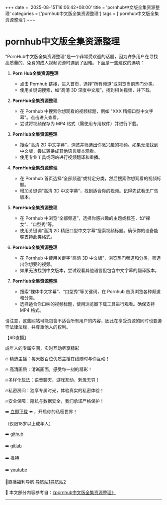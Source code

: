 +++
date = '2025-08-15T16:06:42+08:00'
title = 'pornhub中文版全集资源整理'
categories = ['pornhub中文版全集资源整理']
tags = ['pornhub中文版全集资源整理']
+++

# pornhub中文版全集资源整理

"PornHub中文版全集资源整理"是一个非常受欢迎的话题，因为许多用户在寻找高质量的、免费的成人视频资源时遇到了困难。下面是一些建议的选项：

1. **Porn Hub全集资源整理**  
   - 点击 Pornhub 链接，进入首页，选择“所有频道”或浏览当前热门分类。
   - 使用关键词搜索，如“高清 3D 深度中文版”，找到相关视频，并下载。

2. **PornHub全集资源整理**  
   - 在 Pornhub 中搜索你想观看的视频标题，例如 "XXX 精细口型中文字幕"。点击进入查看。
   - 尝试将视频保存为 MP4 格式（需使用专用软件）并进行下载。

3. **PornHub全集资源整理**  
   - 搜索“高清 2D 中文字幕”，浏览并筛选出你感兴趣的视频。如果无法找到中文版，尝试转换成其他语言版本观看。
   - 使用专业工具或网站进行视频翻译和重播。

4. **PornHub全集资源整理**  
   - 在 Pornhub 首页选择“全部频道”或特定分类，然后搜索你想观看的视频标题。
   - 增加关键词“高清 3D 中文字幕”，找到适合你的视频。记得先试看无广告版本。

5. **PornHub全集资源整理**  
   - 在 Pornhub 中浏览“全部频道”，选择你感兴趣的主题或标签，如“裸女”、“口型秀”等。
   - 使用关键词“高清 2D 精细口型中文字幕”搜索视频标题。确保你的设备能够支持此类格式。

6. **PornHub全集资源整理**  
   - 在 Pornhub 中使用关键字“高清 3D 中文版”，浏览热门频道和分类，筛选出你想要的视频。
   - 如果无法找到中文版本，尝试观看其他语言但包含中文字幕的翻译版本。

7. **PornHub全集资源整理**  
   - 搜索“裸体中文字幕”、“口型秀”等关键词，在 Pornhub 首页浏览各种频道和分类。
   - 选择适合你口味的视频标题，使用浏览器下载工具进行观看。确保支持 MP4 格式。

请注意，这些网站可能包含不适合所有用户的内容，因此在享受资源的同时也要遵守法律法规，并尊重他人的权利。

【6D直播】

 成年人的专属空间，实时互动尽享精彩

🔥 精选主播：每天数百位优质主播在线随时与你互动！

🔥 高清画质：清晰画面，感受每一刻的精彩！

🔥多样化玩法：语音聊天、游戏互动，刺激无穷！

🔥私密房间：独享专属时光，体验真实的私密体验！

🔥安全保障：隐私与数据安全，我们承诺严格保护！

➡️ [立即下载](https://down123.s3.ap-east-1.amazonaws.com/down/down.html?channelCode=blog) ⬅️ ，开启你的私密世界！

 （仅限18岁以上成年人）

➡️ [github](https://aldult-live.github.io/)

➡️ [gitlab](https://seo-09598d.gitlab.io/)

➡️ [推特](https://x.com/wegame33)

➡️ [youtube](https://www.youtube.com/@6Dlive)

🔞直播福利导航   [导航站1](https://webstack-86085a.gitlab.io/)[导航站2](https://onlygit123-2.github.io/)

📘 本文部分内容参考自：[《pornhub中文版全集资源整理》](https://webstack-hugo-10.pages.dev/)

---
